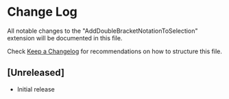 # Change Log

All notable changes to the "AddDoubleBracketNotationToSelection" extension will be documented in this file.

Check [Keep a Changelog](http://keepachangelog.com/) for recommendations on how to structure this file.

## [Unreleased]

- Initial release
